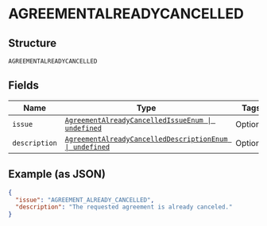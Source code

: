 
# AGREEMENTALREADYCANCELLED

## Structure

`AGREEMENTALREADYCANCELLED`

## Fields

| Name | Type | Tags | Description |
|  --- | --- | --- | --- |
| `issue` | [`AgreementAlreadyCancelledIssueEnum \| undefined`](../../doc/models/agreement-already-cancelled-issue-enum.md) | Optional | - |
| `description` | [`AgreementAlreadyCancelledDescriptionEnum \| undefined`](../../doc/models/agreement-already-cancelled-description-enum.md) | Optional | - |

## Example (as JSON)

```json
{
  "issue": "AGREEMENT_ALREADY_CANCELLED",
  "description": "The requested agreement is already canceled."
}
```

